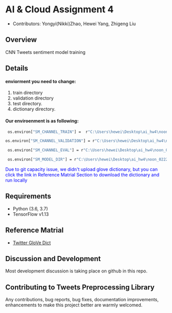 # AI & Cloud Assignment 4

<ul>
  <li> Contributors: Yongyi(Nikki)Zhao, Hewei Yang, Zhigeng Liu</li>
</ul>

## Overview
<p> 
  CNN Tweets sentiment model training
</p >


## Details
#### enviorment you need to change:
1. train directory 
2. validation directory 
3. test directory. 
4. dictionary directory.

#### Our enviroenment is as following: 
  ```sh
   os.environ["SM_CHANNEL_TRAIN"] =  r"C:\Users\hewei\Desktop\ai_hw4\noon_0222\Archive\SM_CHANNEL_TRAIN" 
  ```
  
   ```sh
   os.environ["SM_CHANNEL_VALIDATION"] = r"C:\Users\hewei\Desktop\ai_hw4\noon_0222\Archive\SM_CHANNEL_VALIDATION"
  ```
  ```sh
   os.environ["SM_CHANNEL_EVAL"] = r"C:\Users\hewei\Desktop\ai_hw4\noon_0222\Archive\SM_CHANNEL_EVAL"
  ```
  ```sh
   os.environ["SM_MODEL_DIR"] = r"C:\Users\hewei\Desktop\ai_hw4\noon_0222\Archive\SM_MODEL_DIR"
  ```
  
<span style="color:blue"> Due to git capacity issue, we didn't upload glove dictionary, but you can click the link in Reference Matrial Section to download the dictionary and run locally </span> 


## Requirements
<ul>
  <li> Python (3.6, 3.7) </li>
  <li> TensorFlow v1.13 </li>
</ul>

## Reference Matrial
- [Twitter GloVe Dict](https://twitter-text.s3.amazonaws.com/training/data/glove.twitter.27B.25d.txt) 


## Discussion and Development

<p> Most development discussion is taking place on github in this repo.</p >

## Contributing to Tweets Preprocessing Library
<p>
Any contributions, bug reports, bug fixes, documentation improvements, enhancements to make this project better are warmly welcomed.
</p >
